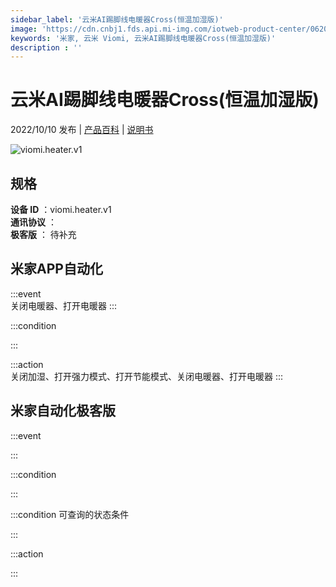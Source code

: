 ```yaml
---
sidebar_label: '云米AI踢脚线电暖器Cross(恒温加湿版)'
image: 'https://cdn.cnbj1.fds.api.mi-img.com/iotweb-product-center/06207845ee947dd15a3a611a22bbb393_1663210024566.png?GalaxyAccessKeyId=AKVGLQWBOVIRQ3XLEW&Expires=9223372036854775807&Signature=3qlF0AmYz8NnpayAXrWuPQlxXf8='
keywords: '米家, 云米 Viomi, 云米AI踢脚线电暖器Cross(恒温加湿版)'
description : ''
---
```

# 云米AI踢脚线电暖器Cross(恒温加湿版)

2022/10/10 发布 | [产品百科](https://home.mi.com/webapp/content/baike/product/index.html?model=viomi.heater.v1/) | [说明书](https://home.mi.com/views/introduction.html?model=viomi.heater.v1&region=cn)

![viomi.heater.v1](https://cdn.cnbj1.fds.api.mi-img.com/iotweb-product-center/06207845ee947dd15a3a611a22bbb393_1663210024566.png?GalaxyAccessKeyId=AKVGLQWBOVIRQ3XLEW&Expires=9223372036854775807&Signature=3qlF0AmYz8NnpayAXrWuPQlxXf8=)

## 规格  
> 
**设备 ID** ：viomi.heater.v1  
**通讯协议** ：  
**极客版**  ： 待补充 


## 米家APP自动化  

:::event  
关闭电暖器、打开电暖器
:::

:::condition  

:::

:::action   
关闭加湿、打开强力模式、打开节能模式、关闭电暖器、打开电暖器
:::

## 米家自动化极客版  

:::event  

:::

:::condition  

:::

:::condition 可查询的状态条件  

:::

:::action  

:::

        
